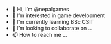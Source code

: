 - 👋 Hi, I’m @nepalgames
- 👀 I’m interested in game development
- 🌱 I’m currently learning BSc CSIT
- 💞️ I’m looking to collaborate on ...
- 📫 How to reach me ...

<!---
nepalgames/nepalgames is a ✨ special ✨ repository because its `README.md` (this file) appears on your GitHub profile.
You can click the Preview link to take a look at your changes.
--->
